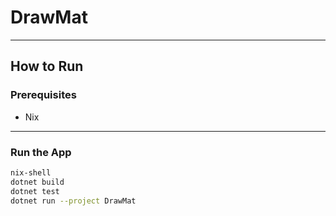 # DrawMat

---

## How to Run

### Prerequisites
- Nix
---

### Run the App

```bash
nix-shell
dotnet build
dotnet test
dotnet run --project DrawMat
